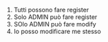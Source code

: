 1. Tutti possono fare register
2. Solo ADMIN può fare register
3. SOlo ADMIN può fare modify
4. Io posso modificare me stesso

